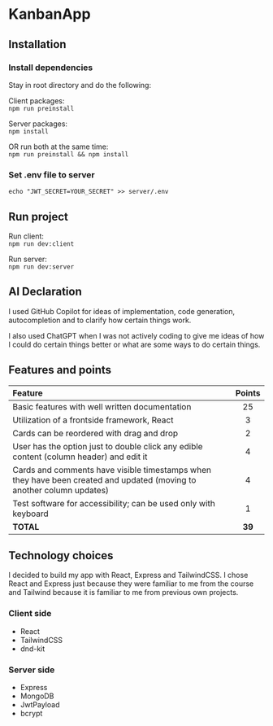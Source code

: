 # KanbanApp

## Installation

### Install dependencies

Stay in root directory and do the following:

Client packages:<br>
`npm run preinstall`

Server packages:<br>
`npm install`

OR run both at the same time:<br>
`npm run preinstall && npm install`

### Set .env file to server

`echo "JWT_SECRET=YOUR_SECRET" >> server/.env`

## Run project

Run client:<br>
`npm run dev:client`

Run server:<br>
`npm run dev:server`

## AI Declaration

I used GitHub Copilot for ideas of implementation, code generation, autocompletion and to clarify how certain things work.

I also used ChatGPT when I was not actively coding to give me ideas of how I could do certain things better or what are some ways to do certain things.

## Features and points

| Feature                                                                                                               | Points |
| :-------------------------------------------------------------------------------------------------------------------- | :----: |
| Basic features with well written documentation                                                                        |   25   |
| Utilization of a frontside framework, React                                                                           |   3    |
| Cards can be reordered with drag and drop                                                                             |   2    |
| User has the option just to double click any edible content (column header) and edit it                               |   4    |
| Cards and comments have visible timestamps when they have been created and updated (moving to another column updates) |   4    |
| Test software for accessibility; can be used only with keyboard                                                       |   1    |
| **TOTAL**                                                                                                             | **39** |

## Technology choices

I decided to build my app with React, Express and TailwindCSS. I chose React and Express just because they were familiar to me from the course and Tailwind because it is familiar to me from previous own projects.

### Client side

- React
- TailwindCSS
- dnd-kit

### Server side

- Express
- MongoDB
- JwtPayload
- bcrypt

